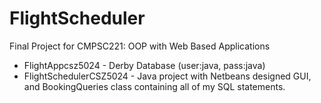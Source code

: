# FlightScheduler
Final Project for CMPSC221: OOP with Web Based Applications

 - FlightAppcsz5024 - Derby Database (user:java, pass:java)
 - FlightSchedulerCSZ5024 - Java project with Netbeans designed GUI, and BookingQueries class containing all of my SQL statements.
  


